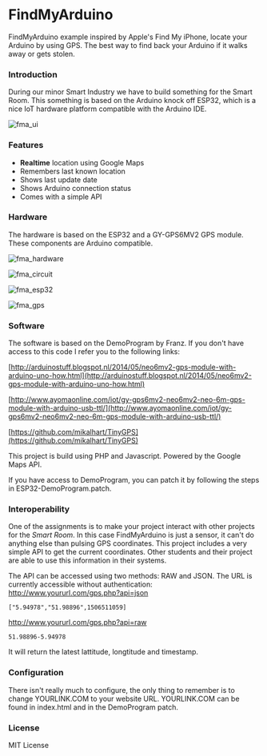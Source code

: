 # FindMyArduino
FindMyArduino example inspired by Apple's Find My iPhone, locate your Arduino by using GPS. The best way to find back your Arduino if it walks away or gets stolen.

### Introduction
During our minor Smart Industry we have to build something for the Smart Room. This something is based on the Arduino knock off ESP32, which is a nice IoT hardware platform compatible with the Arduino IDE.

![fma_ui](https://github.com/qarizma/FindMyArduino/blob/master/img/fma_ui.jpg?raw=true)

### Features
- **Realtime** location using Google Maps
- Remembers last known location
- Shows last update date
- Shows Arduino connection status
- Comes with a simple API

### Hardware
The hardware is based on the ESP32 and a GY-GPS6MV2 GPS module. These components are Arduino compatible.

![fma_hardware](https://github.com/qarizma/FindMyArduino/blob/master/img/fma_hardware.jpg?raw=true)

![fma_circuit](https://github.com/qarizma/FindMyArduino/blob/master/img/fma_circuit.jpg?raw=true)

![fma_esp32](https://github.com/qarizma/FindMyArduino/blob/master/img/fma_esp32.jpg?raw=true)

![fma_gps](https://github.com/qarizma/FindMyArduino/blob/master/img/fma_gps.jpg?raw=true)

### Software
The software is based on the DemoProgram by Franz. If you don't have access to this code I refer you to the following links:

[http://arduinostuff.blogspot.nl/2014/05/neo6mv2-gps-module-with-arduino-uno-how.html](http://arduinostuff.blogspot.nl/2014/05/neo6mv2-gps-module-with-arduino-uno-how.html)

[http://www.ayomaonline.com/iot/gy-gps6mv2-neo6mv2-neo-6m-gps-module-with-arduino-usb-ttl/](http://www.ayomaonline.com/iot/gy-gps6mv2-neo6mv2-neo-6m-gps-module-with-arduino-usb-ttl/)

[https://github.com/mikalhart/TinyGPS](https://github.com/mikalhart/TinyGPS)

This project is build using PHP and Javascript. Powered by the Google Maps API.

If you have access to DemoProgram, you can patch it by following the steps in ESP32-DemoProgram.patch.

### Interoperability
One of the assignments is to make your project interact with other projects for the *Smart Room*. In this case FindMyArduino is just a sensor, it can't do anything else than pulsing GPS coordinates. This project includes a very simple API to get the current coordinates. Other students and their project are able to use this information in their systems.

The API can be accessed using two methods: RAW and JSON. The URL is currently accessible without authentication:
http://www.yoururl.com/gps.php?api=json
```
["5.94978","51.98896",1506511059]
```
http://www.yoururl.com/gps.php?api=raw
```
51.98896-5.94978
```

It will return the latest lattitude, longtitude and timestamp.

### Configuration
There isn't really much to configure, the only thing to remember is to change YOURLINK.COM to your website URL. YOURLINK.COM can be found in index.html and in the DemoProgram patch.

### License
MIT License